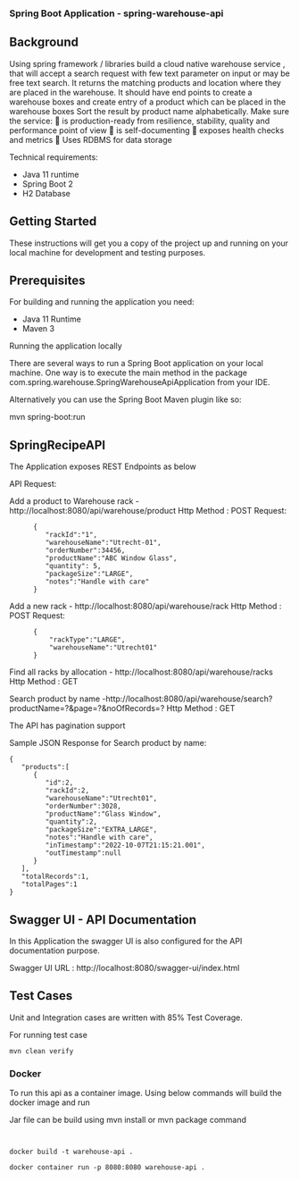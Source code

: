 ### Spring Boot Application - spring-warehouse-api

## Background
Using spring framework / libraries build a cloud native warehouse service , that will accept a
search request with few text parameter on input or may be free text search. It returns the
matching products and location where they are placed in the warehouse.
It should have end points to create a warehouse boxes and create entry of a product which can
be placed in the warehouse boxes
Sort the result by product name alphabetically.
Make sure the service:
 is production-ready from resilience, stability, quality and performance point of view
 is self-documenting
 exposes health checks and metrics
 Uses RDBMS for data storage

Technical requirements:

- Java 11 runtime
- Spring Boot 2
- H2 Database


## Getting Started
These instructions will get you a copy of the project up and running on your local machine for development and testing purposes.

## Prerequisites
For building and running the application you need:

- Java 11 Runtime
- Maven 3

Running the application locally

There are several ways to run a Spring Boot application on your local machine. One way is to execute the main method in the package com.spring.warehouse.SpringWarehouseApiApplication from your IDE.


Alternatively you can use the Spring Boot Maven plugin like so:

mvn spring-boot:run

## SpringRecipeAPI
The Application exposes REST Endpoints as below

API Request:

Add a product to Warehouse rack - http://localhost:8080/api/warehouse/product Http Method : POST
Request:
```
      {  
         "rackId":"1",
         "warehouseName":"Utrecht-01",
         "orderNumber":34456,
         "productName":"ABC Window Glass",
         "quantity": 5,
         "packageSize":"LARGE",
         "notes":"Handle with care"    
      }
```

Add a new rack - http://localhost:8080/api/warehouse/rack Http Method : POST
Request:
```
      {  
          "rackType":"LARGE",
          "warehouseName":"Utrecht01"    
      }
```

Find all racks by allocation - http://localhost:8080/api/warehouse/racks Http Method : GET
 
Search product by name -http://localhost:8080/api/warehouse/search?productName=?&page=?&noOfRecords=? Http Method : GET

The API has pagination support

Sample JSON Response for Search product by name:
```
{
   "products":[
      {
         "id":2,
         "rackId":2,
         "warehouseName":"Utrecht01",
         "orderNumber":3028,
         "productName":"Glass Window",
         "quantity":2,
         "packageSize":"EXTRA_LARGE",
         "notes":"Handle with care",
         "inTimestamp":"2022-10-07T21:15:21.001",
         "outTimestamp":null
      }
   ],
   "totalRecords":1,
   "totalPages":1
}
```



## Swagger UI - API Documentation
In this Application the swagger UI is also configured for the API documentation purpose.

Swagger UI URL : http://localhost:8080/swagger-ui/index.html




## Test Cases


Unit and Integration cases are written with 85% Test Coverage.

For running test case
```
mvn clean verify
```

### Docker

To run this api as a container image. Using below commands will build the docker image and run

Jar file can be build using mvn install or mvn package command
```


docker build -t warehouse-api .

docker container run -p 8080:8080 warehouse-api .


```
 
